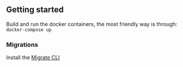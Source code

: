 ## Getting started

Build and run the docker containers, the most friendly way is through:  
`docker-compose up`

### Migrations

Install the [Migrate CLI](https://github.com/golang-migrate/migrate/tree/master/cmd/migrate)
